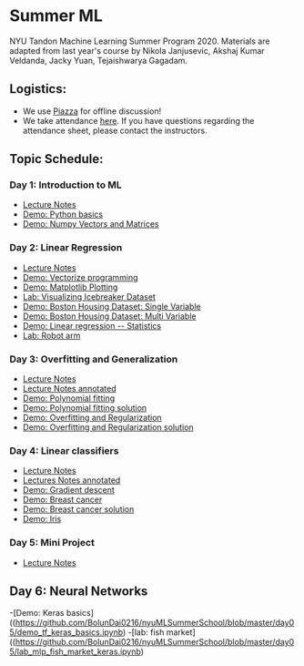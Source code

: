 # Summer ML
NYU Tandon Machine Learning Summer Program 2020. Materials are adapted from last year's course by Nikola Janjusevic, Akshaj Kumar Veldanda, Jacky Yuan, Tejaishwarya Gagadam.

## Logistics:
- We use [Piazza](https://piazza.com/nyu/other/ml101) for offline discussion!
- We take attendance [here](https://drive.google.com/file/d/1LPcvUr3758Wxgro-EszJxSvAHTzcxs-W/view?usp=sharing). If you have questions regarding the attendance sheet, please contact the instructors.

## Topic Schedule:
### Day 1: Introduction to ML
- [Lecture Notes](https://github.com/BolunDai0216/nyuMLSummerSchool/blob/master/day01/lecture01_Introduction_to_Machine_Learning.pdf)
- [Demo: Python basics](https://github.com/BolunDai0216/nyuMLSummerSchool/blob/master/day01/demo_python_basics.ipynb)
- [Demo: Numpy Vectors and Matrices](https://github.com/BolunDai0216/nyuMLSummerSchool/blob/master/day01/demo_vectors_matrices.ipynb)

### Day 2: Linear Regression
- [Lecture Notes](https://github.com/BolunDai0216/nyuMLSummerSchool/blob/master/day02/lecture02_Linear_Regression.pdf)
- [Demo: Vectorize programming](https://github.com/BolunDai0216/nyuMLSummerSchool/blob/master/day02/vectorize_programming.ipynb)
- [Demo: Matplotlib Plotting](https://github.com/BolunDai0216/nyuMLSummerSchool/blob/master/day02/demo_plot.ipynb)
- [Lab: Visualizing Icebreaker Dataset](https://github.com/BolunDai0216/nyuMLSummerSchool/blob/master/day02/lab_icebreaker.ipynb)
- [Demo: Boston Housing Dataset: Single Variable](https://github.com/BolunDai0216/nyuMLSummerSchool/blob/master/day02/demo_boston_housing_one_variable.ipynb)
- [Demo: Boston Housing Dataset: Multi Variable](https://github.com/BolunDai0216/nyuMLSummerSchool/blob/master/day02/demo_multilinear.ipynb)
- [Demo: Linear regression -- Statistics](https://github.com/BolunDai0216/nyuMLSummerSchool/blob/master/day02/linear_regression_statistics_verification.ipynb)
- [Lab: Robot arm](https://github.com/BolunDai0216/nyuMLSummerSchool/blob/master/day02/lab_robot_arm.ipynb)

### Day 3: Overfitting and Generalization
- [Lecture Notes](https://github.com/BolunDai0216/nyuMLSummerSchool/blob/master/day03/lecture03_Overfitting_Generalization.pdf)
- [Lecture Notes annotated](https://github.com/BolunDai0216/nyuMLSummerSchool/blob/master/day03/lecture03_Overfitting_Generalization_annotated.pdf)
- [Demo: Polynomial fitting](https://github.com/BolunDai0216/nyuMLSummerSchool/blob/master/day03/demo_fit_polynomial.ipynb)
- [Demo: Polynomial fitting solution](https://github.com/BolunDai0216/nyuMLSummerSchool/blob/master/day03/demo_fit_polynomial_solution.ipynb)
- [Demo: Overfitting and Regularization](https://github.com/BolunDai0216/nyuMLSummerSchool/blob/master/day03/demo_overfitting_regularization.ipynb)
- [Demo: Overfitting and Regularization solution](https://github.com/BolunDai0216/nyuMLSummerSchool/blob/master/day03/demo_overfitting_regularization_solution.ipynb)

### Day 4: Linear classifiers
- [Lecture Notes](https://github.com/BolunDai0216/nyuMLSummerSchool/blob/master/day04/lecture04_Linear_Classifiers.pdf)
- [Lectures Notes annotated](https://github.com/BolunDai0216/nyuMLSummerSchool/blob/master/day04/lecture04_Linear_Classifiers_annotated.pdf)
- [Demo: Gradient descent](https://github.com/BolunDai0216/nyuMLSummerSchool/blob/master/day03/demo_gd_linreg.ipynb)
- [Demo: Breast cancer](https://github.com/BolunDai0216/nyuMLSummerSchool/blob/master/day04/Breast_Cancer_Demo.ipynb)
- [Demo: Breast cancer solution](https://github.com/BolunDai0216/nyuMLSummerSchool/blob/master/day04/Breast_Cancer_Demo_solution.ipynb)
- [Demo: Iris](https://github.com/BolunDai0216/nyuMLSummerSchool/blob/master/day04/demo_iris.ipynb) 

### Day 5: Mini Project
- [Lecture Notes](https://github.com/BolunDai0216/nyuMLSummerSchool/blob/master/day05/lecture05_Mini_Project.pdf)

## Day 6: Neural Networks
-[Demo: Keras basics]((https://github.com/BolunDai0216/nyuMLSummerSchool/blob/master/day05/demo_tf_keras_basics.ipynb)
-[lab: fish market]((https://github.com/BolunDai0216/nyuMLSummerSchool/blob/master/day05/lab_mlp_fish_market_keras.ipynb)

